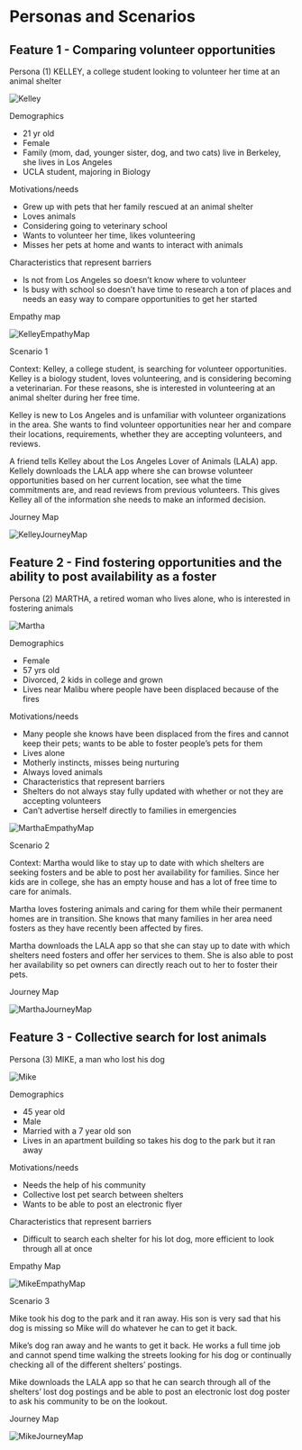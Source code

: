 # Personas and Scenarios

## Feature 1 - Comparing volunteer opportunities

Persona (1) KELLEY, a college student looking to volunteer her time at an animal shelter

![Kelley](Kelley1.png)

Demographics
* 21 yr old
* Female
* Family (mom, dad, younger sister, dog, and two cats) live in Berkeley, she lives in Los Angeles
* UCLA student, majoring in Biology

Motivations/needs
* Grew up with pets that her family rescued at an animal shelter
* Loves animals
* Considering going to veterinary school 
* Wants to volunteer her time, likes volunteering
* Misses her pets at home and wants to interact with animals

Characteristics that represent barriers
* Is not from Los Angeles so doesn’t know where to volunteer
* Is busy with school so doesn’t have time to research a ton of places and needs an easy way to compare opportunities to get her started

Empathy map

![KelleyEmpathyMap](Kelley-empathy.png)

Scenario 1

Context: Kelley, a college student, is searching for volunteer opportunities. Kelley is a biology student, loves volunteering, and is considering becoming a veterinarian. For these reasons, she is interested in volunteering at an animal shelter during her free time.

Kelley is new to Los Angeles and is unfamiliar with volunteer organizations in the area. She wants to find volunteer opportunities near her and compare their locations, requirements, whether they are accepting volunteers, and reviews.

A friend tells Kelley about the Los Angeles Lover of Animals (LALA) app. Kellely downloads the LALA app where she can browse volunteer opportunities based on her current location, see what the time commitments are, and read reviews from previous volunteers. This gives Kelley all of the information she needs to make an informed decision.

Journey Map

![KelleyJourneyMap](Kelley-journey.png)


## Feature 2 - Find fostering opportunities and the ability to post availability as a foster

Persona (2) MARTHA, a retired woman who lives alone, who is interested in fostering animals

![Martha](Martha1.png)

Demographics
* Female
* 57 yrs old
* Divorced, 2 kids in college and grown
* Lives near Malibu where people have been displaced because of the fires

Motivations/needs
* Many people she knows have been displaced from the fires and cannot keep their pets; wants to be able to foster people’s pets for them
* Lives alone
* Motherly instincts, misses being nurturing
* Always loved animals
* Characteristics that represent barriers
* Shelters do not always stay fully updated with whether or not they are accepting volunteers
* Can’t advertise herself directly to families in emergencies


![MarthaEmpathyMap](Martha-empathy.png)


Scenario 2

Context: Martha would like to stay up to date with which shelters are seeking fosters and be able to post her availability for families. Since her kids are in college, she has an empty house and has a lot of free time to care for animals.

Martha loves fostering animals and caring for them while their permanent homes are in transition. She knows that many families in her area need fosters as they have recently been affected by fires.

Martha downloads the LALA app so that she can stay up to date with which shelters need fosters and offer her services to them. She is also able to post her availability so pet owners can directly reach out to her to foster their pets.

Journey Map

![MarthaJourneyMap](Martha-journey.png)


## Feature 3 - Collective search for lost animals

Persona (3) MIKE, a man who lost his dog

![Mike](Mike1.png)

Demographics
* 45 year old
* Male
* Married with a 7 year old son 
* Lives in an apartment building so takes his dog to the park but it ran away

Motivations/needs
* Needs the help of his community 
* Collective lost pet search between shelters
* Wants to be able to post an electronic flyer

Characteristics that represent barriers 
* Difficult to search each shelter for his lot dog, more efficient to look through all at once

Empathy Map

![MikeEmpathyMap](Mike-empathy.png)

Scenario 3

Mike took his dog to the park and it ran away. His son is very sad that his dog is missing so Mike will do whatever he can to get it back. 

Mike’s dog ran away and he wants to get it back. He works a full time job and cannot spend time walking the streets looking for his dog or continually checking all of the different shelters’ postings.

Mike downloads the LALA  app so that he can search through all of the shelters’ lost dog postings and be able to post an electronic lost dog poster to ask his community to be on the lookout.

Journey Map

![MikeJourneyMap](Mike-journey.png)
